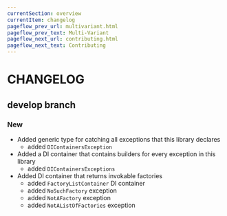 ```yaml
---
currentSection: overview
currentItem: changelog
pageflow_prev_url: multivariant.html
pageflow_prev_text: Multi-Variant
pageflow_next_url: contributing.html
pageflow_next_text: Contributing
---
```

# CHANGELOG

## develop branch

### New

* Added generic type for catching all exceptions that this library declares
  - added `DIContainersException`
* Added a DI container that contains builders for every exception in this library
  - added `DIContainersExceptions`
* Added DI container that returns invokable factories
  - added `FactoryListContainer` DI container
  - added `NoSuchFactory` exception
  - added `NotAFactory` exception
  - added `NotAListOfFactories` exception
